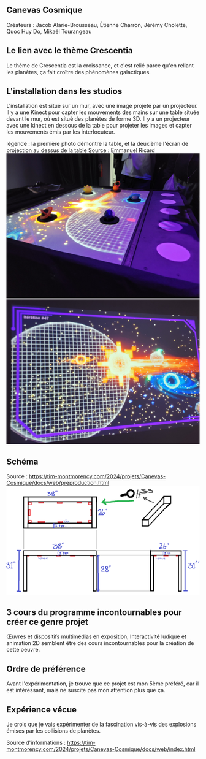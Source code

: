 ## **Canevas Cosmique**
Créateurs : Jacob Alarie-Brousseau, Étienne Charron, Jérémy Cholette, Quoc Huy Do, Mikaël Tourangeau
## Le lien avec le thème Crescentia
Le thème de Crescentia est la croissance, et c'est relié parce qu'en reliant les planètes, ça fait croître des phénomènes galactiques.

## L'installation dans les studios
L'installation est situé sur un mur, avec une image projeté par un projecteur. Il y a une Kinect pour capter les mouvements des mains sur une table située devant le mur, où est situé des planètes de forme 3D. Il y a un projecteur avec une kinect en dessous de la table pour projeter les images et capter les mouvements émis par les interlocuteur.

légende : la première photo démontre la table, et la deuxième l'écran de projection au dessus de la table
Source : Emmanuel Ricard
![table](media/canevas_cosmique_table.jpg)
![ecran](media/canevas_cosmique_ecran.jpg) 

## Schéma
Source : https://tim-montmorency.com/2024/projets/Canevas-Cosmique/docs/web/preproduction.html
![schéma](media/sketchTable_canevas_cosmique.png)   

## 3 cours du programme incontournables pour créer ce genre projet
Œuvres et dispositifs multimédias en exposition, Interactivité ludique et animation 2D semblent être des cours incontournables pour la création de cette oeuvre.

## Ordre de préférence
Avant l'expérimentation, je trouve que ce projet est mon 5ème préféré, car il est intéressant, mais ne suscite pas mon attention plus que ça.

## Expérience vécue
Je crois que je vais expérimenter de la fascination vis-à-vis des explosions émises par les collisions de planètes. 

Source d'informations : https://tim-montmorency.com/2024/projets/Canevas-Cosmique/docs/web/index.html
